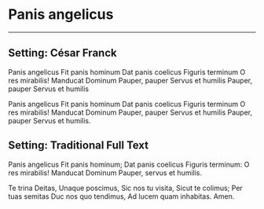 # Panis angelicus

***

## Setting: César Franck

Panis angelicus
Fit panis hominum
Dat panis coelicus
Figuris terminum
O res mirabilis!
Manducat Dominum
Pauper, pauper
Servus et humilis
Pauper, pauper
Servus et humilis

Panis angelicus
Fit panis hominum
Dat panis coelicus
Figuris terminum
O res mirabilis!
Manducat Dominum
Pauper, pauper
Servus et humilis
Pauper, pauper
Servus et humilis.

## Setting: Traditional Full Text

Panis angelicus
Fit panis hominum;
Dat panis coelicus
Figuris terminum:
O res mirabilis!
Manducat Dominum
Pauper, servus et humilis.

Te trina Deitas,
Unaque poscimus,
Sic nos tu visita,
Sicut te colimus;
Per tuas semitas
Duc nos quo tendimus,
Ad lucem quam inhabitas. Amen.